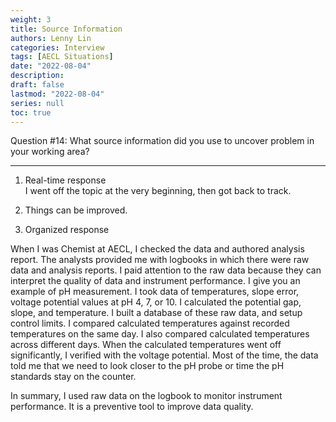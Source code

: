 ```yaml
---
weight: 3
title: Source Information
authors: Lenny Lin
categories: Interview
tags: [AECL Situations]
date: "2022-08-04"
description: 
draft: false
lastmod: "2022-08-04"
series: null
toc: true
---
```


Question #14: What source information did you use to uncover problem in your working area?

<!--more-->

---
	
1. Real-time response  
I went off the topic at the very beginning, then got back to track.  
		 
2. Things can be improved.  
		 
3. Organized response  

When I was Chemist at AECL, I checked the data and authored analysis report.  The analysts provided me with logbooks in which there were raw data and analysis reports.  I paid attention to the raw data because they can interpret the quality of data and instrument performance.  I give you an example of pH measurement.  I took data of temperatures, slope error, voltage potential values at pH 4, 7, or 10.  I calculated the potential gap, slope, and temperature.  I built a database of these raw data, and setup control limits.  I compared calculated temperatures against recorded temperatures on the same day.  I also compared calculated temperatures across different days.  When the calculated temperatures went off significantly, I verified with the voltage potential.  Most of the time, the data told me that we need to look closer to the pH probe or time the pH standards stay on the counter.  

In summary, I used raw data on the logbook to monitor instrument performance.  It is a preventive tool to improve data quality.  


